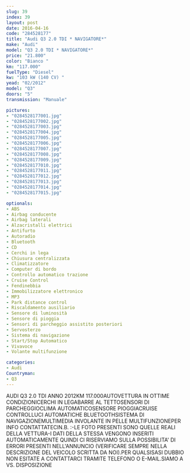 ```yaml
---
slug: 39
index: 39
layout: post
date: 2016-04-16
code: "284528177"
title: "Audi Q3 2.0 TDI * NAVIGATORE*"
make: "Audi"
model: "Q3 2.0 TDI * NAVIGATORE*"
price: "21.800"
color: "Bianco "
km: "117.000"
fuelType: "Diesel"
kw: "103 kW (140 CV) "
yead: "02/2012"
model: "Q3"
doors: "5"
transmission: "Manuale"

pictures:
- "0284528177001.jpg"
- "0284528177002.jpg"
- "0284528177003.jpg"
- "0284528177004.jpg"
- "0284528177005.jpg"
- "0284528177006.jpg"
- "0284528177007.jpg"
- "0284528177008.jpg"
- "0284528177009.jpg"
- "0284528177010.jpg"
- "0284528177011.jpg"
- "0284528177012.jpg"
- "0284528177013.jpg"
- "0284528177014.jpg"
- "0284528177015.jpg"

optionals:
- ABS
- Airbag conducente
- Airbag laterali
- Alzacristalli elettrici
- Antifurto
- Autoradio
- Bluetooth
- CD
- Cerchi in lega
- Chiusura centralizzata
- Climatizzatore
- Computer di bordo
- Controllo automatico trazione
- Cruise Control
- Fendinebbia
- Immobilizzatore elettronico
- MP3
- Park distance control
- Riscaldamento ausiliario
- Sensore di luminosità
- Sensore di pioggia
- Sensori di parcheggio assistito posteriori
- Servosterzo
- Sistema di navigazione
- Start/Stop Automatico
- Vivavoce
- Volante multifunzione

categories:
- Audi
Countryman:
- Q3
---
```

AUDI Q3 2.0 TDI ANNO 2012KM 117.000AUTOVETTURA IN OTTIME CONDIZIONICERCHI IN LEGABARRE AL TETTOSENSORI DI PARCHEGGIOCLIMA AUTOMATICOSENSORE PIOGGIACRUISE CONTROLLUCI AUTOMATICHE BLUETOOTHSISTEMA DI NAVIGAZIONEMULTIMEDIA INVOLANTE IN PELLE MULTIFUNZIONEPER INFO CONTATTATECIN.B. :-LE FOTO PRESENTI SONO QUELLE REALI DELLA VETTURA-I DATI DELLA STESSA VENGONO INSERITI AUTOMATICAMENTE QUINDI CI RISERVIAMO SULLA POSSIBILITA' DI ERRORI PRESENTI NELL'ANNUNCIO (VERIFICARE SEMPRE NELLA DESCRIZIONE DEL VEICOLO SCRITTA DA NOI).PER QUALSISASI DUBBIO NON ESITATE A CONTATTARCI TRAMITE TELEFONO O E-MAIL.SIAMO A VS. DISPOSIZIONE